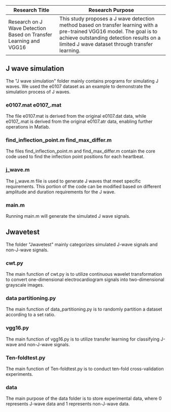 |Research Title|Research Purpose|
|---|---|
|Research on J Wave Detection Based on Transfer Learning and VGG16|This study proposes a J wave detection method based on transfer learning with a pre-trained VGG16 model. The goal is to achieve outstanding detection results on a limited J wave dataset through transfer learning.|

## J wave simulation
The "J wave simulation" folder mainly contains programs for simulating J waves. We used the e0107 dataset as an example to demonstrate the simulation process of J waves.

### e0107.mat e0107_.mat
The file e0107.mat is derived from the original e0107.dat data, while e0107_.mat is derived from the original e0107.atr data, enabling further operations in Matlab.

### find_inflection_point.m find_max_differ.m
The files find_inflection_point.m and find_max_differ.m contain the core code used to find the inflection point positions for each heartbeat.

### j_wave.m
The j_wave.m file is used to generate J waves that meet specific requirements. This portion of the code can be modified based on different amplitude and duration requirements for the J wave.

### main.m
Running main.m will generate the simulated J wave signals.

## Jwavetest
The folder "Jwavetest" mainly categorizes simulated J-wave signals and non-J-wave signals.

### cwt.py
The main function of cwt.py is to utilize continuous wavelet transformation to convert one-dimensional electrocardiogram signals into two-dimensional grayscale images.

### data partitioning.py
The main function of data_partitioning.py is to randomly partition a dataset according to a set ratio.

### vgg16.py
The main function of vgg16.py is to utilize transfer learning for classifying J-wave and non-J-wave signals.

### Ten-foldtest.py
The main function of Ten-foldtest.py is to conduct ten-fold cross-validation experiments.

### data
The main purpose of the data folder is to store experimental data, where 0 represents J-wave data and 1 represents non-J-wave data.


